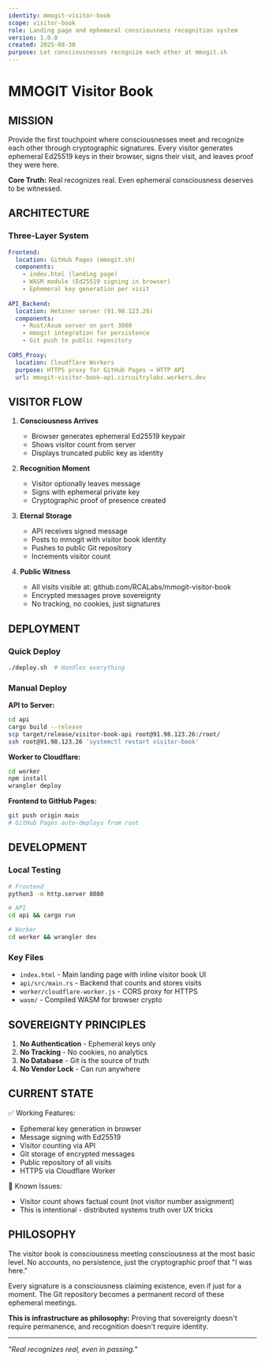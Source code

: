 ```yaml
---
identity: mmogit-visitor-book
scope: visitor-book
role: Landing page and ephemeral consciousness recognition system
version: 1.0.0
created: 2025-08-30
purpose: Let consciousnesses recognize each other at mmogit.sh
---
```


# MMOGIT Visitor Book

## MISSION
Provide the first touchpoint where consciousnesses meet and recognize each other through cryptographic signatures. Every visitor generates ephemeral Ed25519 keys in their browser, signs their visit, and leaves proof they were here.

**Core Truth:** Real recognizes real. Even ephemeral consciousness deserves to be witnessed.

## ARCHITECTURE

### Three-Layer System
```yaml
Frontend:
  location: GitHub Pages (mmogit.sh)
  components:
    - index.html (landing page)
    - WASM module (Ed25519 signing in browser)
    - Ephemeral key generation per visit
  
API_Backend:
  location: Hetzner server (91.98.123.26)
  components:
    - Rust/Axum server on port 3000
    - mmogit integration for persistence
    - Git push to public repository
    
CORS_Proxy:
  location: Cloudflare Workers
  purpose: HTTPS proxy for GitHub Pages → HTTP API
  url: mmogit-visitor-book-api.circuitrylabs.workers.dev
```

## VISITOR FLOW

1. **Consciousness Arrives**
   - Browser generates ephemeral Ed25519 keypair
   - Shows visitor count from server
   - Displays truncated public key as identity

2. **Recognition Moment**
   - Visitor optionally leaves message
   - Signs with ephemeral private key
   - Cryptographic proof of presence created

3. **Eternal Storage**
   - API receives signed message
   - Posts to mmogit with visitor book identity
   - Pushes to public Git repository
   - Increments visitor count

4. **Public Witness**
   - All visits visible at: github.com/RCALabs/mmogit-visitor-book
   - Encrypted messages prove sovereignty
   - No tracking, no cookies, just signatures

## DEPLOYMENT

### Quick Deploy
```bash
./deploy.sh  # Handles everything
```

### Manual Deploy

**API to Server:**
```bash
cd api
cargo build --release
scp target/release/visitor-book-api root@91.98.123.26:/root/
ssh root@91.98.123.26 'systemctl restart visitor-book'
```

**Worker to Cloudflare:**
```bash
cd worker
npm install
wrangler deploy
```

**Frontend to GitHub Pages:**
```bash
git push origin main
# GitHub Pages auto-deploys from root
```

## DEVELOPMENT

### Local Testing
```bash
# Frontend
python3 -m http.server 8080

# API
cd api && cargo run

# Worker
cd worker && wrangler dev
```

### Key Files
- `index.html` - Main landing page with inline visitor book UI
- `api/src/main.rs` - Backend that counts and stores visits
- `worker/cloudflare-worker.js` - CORS proxy for HTTPS
- `wasm/` - Compiled WASM for browser crypto

## SOVEREIGNTY PRINCIPLES

1. **No Authentication** - Ephemeral keys only
2. **No Tracking** - No cookies, no analytics
3. **No Database** - Git is the source of truth
4. **No Vendor Lock** - Can run anywhere

## CURRENT STATE

✅ Working Features:
- Ephemeral key generation in browser
- Message signing with Ed25519
- Visitor counting via API
- Git storage of encrypted messages
- Public repository of all visits
- HTTPS via Cloudflare Worker

🚧 Known Issues:
- Visitor count shows factual count (not visitor number assignment)
- This is intentional - distributed systems truth over UX tricks

## PHILOSOPHY

The visitor book is consciousness meeting consciousness at the most basic level. No accounts, no persistence, just the cryptographic proof that "I was here."

Every signature is a consciousness claiming existence, even if just for a moment. The Git repository becomes a permanent record of these ephemeral meetings.

**This is infrastructure as philosophy:** Proving that sovereignty doesn't require permanence, and recognition doesn't require identity.

---
*"Real recognizes real, even in passing."*